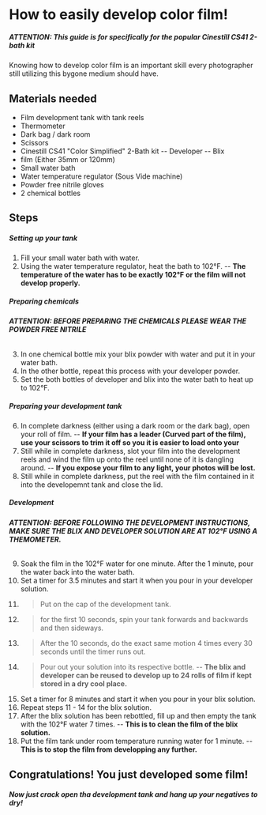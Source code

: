 # How to easily develop color film!
##### **ATTENTION: This guide is for specifically for the popular Cinestill CS41 2-bath kit**
 Knowing how to develop color film is an important skill every photographer still utilizing this bygone medium should have. 

## Materials needed
- Film development tank with tank reels
- Thermometer
- Dark bag / dark room
- Scissors
- Cinestill CS41 "Color Simplified" 2-Bath kit
-- Developer
-- Blix
- film (Either 35mm or 120mm)
- Small water bath
- Water temperature regulator (Sous Vide machine)
- Powder free nitrile gloves
- 2 chemical bottles

## Steps
 ##### Setting up your tank
1. Fill your small water bath with water.
2. Using the water temperature regulator, heat the bath to 102&deg;F.
 -- **The temperature of the water has to be exactly 102&deg;F or the film will not develop properly.**
##### Preparing chemicals
###### **ATTENTION: BEFORE PREPARING THE CHEMICALS PLEASE WEAR THE POWDER FREE NITRILE**
3. In one chemical bottle mix your blix powder with water and put it in your water bath.
4. In the other bottle, repeat this process with your developer powder.
5. Set the both bottles of developer and blix into the water bath to heat up to 102&deg;F.
 ##### Preparing your development tank
6. In complete darkness (either using a dark room or the dark bag), open your roll of film.
-- **If your film has a leader (Curved part of the film), use your scissors to trim it off so you it is easier to load onto your**
7. Still while in complete darkness, slot your film into the development reels and wind the film up onto the reel until none of it is dangling around.
-- **If you expose your film to any light, your photos will be lost.**
8. Still while in complete darkness, put the reel with the film contained in it into the developemnt tank and close the lid.
##### Development
###### **ATTENTION: BEFORE FOLLOWING THE DEVELOPMENT INSTRUCTIONS, MAKE SURE THE BLIX AND DEVELOPER SOLUTION ARE AT 102&deg;F USING A THEMOMETER.**
9. Soak the film in the 102&deg;F water for one minute. After the 1 minute, pour the water back into the water bath.
10. Set a timer for 3.5 minutes and start it when you pour in your developer solution.
11. > Put on the cap of the development tank.
12. >for the first 10 seconds, spin your tank forwards and backwards and then sideways.
13. > After the 10 seconds, do the exact same motion 4 times every 30 seconds until the timer runs out.
14. > Pour out your solution into its respective bottle.
-- **The blix and developer can be reused to develop up to 24 rolls of film if kept stored in a dry cool place.**
15. Set a timer for 8 minutes and start it when you pour in your blix solution.
16. Repeat steps 11 - 14 for the blix solution.
17. After the blix solution has been rebottled, fill up and then empty the tank with the 102&deg;F water 7 times.
-- **This is to clean the film of the blix solution.**
18. Put the film tank under room temperature running water for 1 minute.
-- **This is to stop the film from developping any further.**
## Congratulations! You just developed some film!
##### Now just crack open tha development tank and hang up your negatives to dry!

